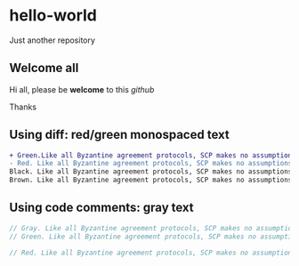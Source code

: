 # hello-world
Just another repository

## Welcome all

Hi all, please be **welcome** to this *github*

Thanks


## Using diff: red/green monospaced text
```diff
+ Green.Like all Byzantine agreement protocols, SCP makes no assumptions about the rational behavior of attackers.
- Red. Like all Byzantine agreement protocols, SCP makes no assumptions about the rational behavior of attackers.
Black. Like all Byzantine agreement protocols, SCP makes no assumptions about the rational behavior of attackers.
Brown. Like all Byzantine agreement protocols, SCP makes no assumptions about the rational behavior of attackers.
```

## Using code comments: gray text

```js
// Gray. Like all Byzantine agreement protocols, SCP makes no assumptions about the rational behavior of attackers.
// Green. Like all Byzantine agreement protocols, SCP makes no assumptions about the rational behavior of attackers.
```


```js
// Red. Like all Byzantine agreement protocols, SCP makes no assumptions about the rational behavior of attackers.
```
